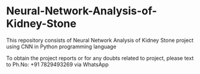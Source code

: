 # Neural-Network-Analysis-of-Kidney-Stone
This repository consists of Neural Network Analysis of Kidney Stone project using CNN in Python programming language  

To obtain the project reports or for any doubts related to project, please text to Ph.No: +91 7829493269 via WhatsApp
